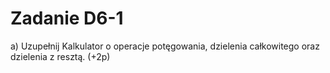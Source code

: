 # Zadanie D6-1

a) Uzupełnij Kalkulator o operacje potęgowania, dzielenia całkowitego oraz dzielenia z resztą. (+2p)

